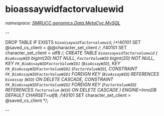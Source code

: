﻿# bioassaywidfactorvaluewid
_namespace: [SMRUCC.genomics.Data.MetaCyc.MySQL](./index.md)_

--
 
 DROP TABLE IF EXISTS `bioassaywidfactorvaluewid`;
 /*!40101 SET @saved_cs_client = @@character_set_client */;
 /*!40101 SET character_set_client = utf8 */;
 CREATE TABLE `bioassaywidfactorvaluewid` (
 `BioAssayWID` bigint(20) NOT NULL,
 `FactorValueWID` bigint(20) NOT NULL,
 KEY `FK_BioAssayWIDFactorValueWID1` (`BioAssayWID`),
 KEY `FK_BioAssayWIDFactorValueWID2` (`FactorValueWID`),
 CONSTRAINT `FK_BioAssayWIDFactorValueWID1` FOREIGN KEY (`BioAssayWID`) REFERENCES `bioassay` (`WID`) ON DELETE CASCADE,
 CONSTRAINT `FK_BioAssayWIDFactorValueWID2` FOREIGN KEY (`FactorValueWID`) REFERENCES `factorvalue` (`WID`) ON DELETE CASCADE
 ) ENGINE=InnoDB DEFAULT CHARSET=utf8;
 /*!40101 SET character_set_client = @saved_cs_client */;
 
 --




